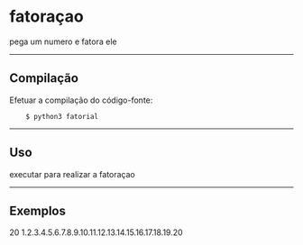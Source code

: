fatoraçao
================

pega um numero e fatora ele

----

Compilação
----------

Efetuar a compilação do código-fonte:


        $ python3 fatorial


----

Uso 
---

executar para realizar a fatoraçao

----

Exemplos
-------- 
20
1.2.3.4.5.6.7.8.9.10.11.12.13.14.15.16.17.18.19.20
